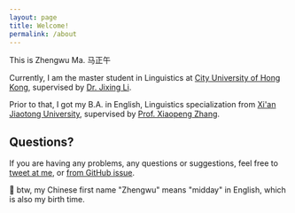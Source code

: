 ```yaml
---
layout: page
title: Welcome!
permalink: /about
---
```


This is Zhengwu Ma.   马正午

Currently, I am the master student in Linguistics at [City University of Hong Kong](https://www.cityu.edu.hk/), supervised by [Dr. Jixing Li](https://jixing-li.github.io/). 

Prior to that, I got my B.A. in English, Linguistics specialization from [Xi'an Jiaotong University](http://www.xjtu.edu.cn), supervised by [Prof. Xiaopeng Zhang](http://gr.xjtu.edu.cn/en/web/zhangxp).


## Questions?

If you are having any problems, any questions or suggestions, feel free to [tweet at me](https://twitter.com/zhengwuma), or [from GitHub issue](https://github.com/zhengwuma).




🥳 btw, my Chinese first name "Zhengwu" means "midday" in English, which is also my birth time. 
